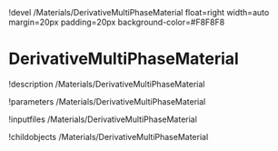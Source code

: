 <!-- MOOSE Object Documentation Stub: Remove this when content is added. -->!devel /Materials/DerivativeMultiPhaseMaterial float=right width=auto margin=20px padding=20px background-color=#F8F8F8


# DerivativeMultiPhaseMaterial
!description /Materials/DerivativeMultiPhaseMaterial

!parameters /Materials/DerivativeMultiPhaseMaterial

!inputfiles /Materials/DerivativeMultiPhaseMaterial

!childobjects /Materials/DerivativeMultiPhaseMaterial
